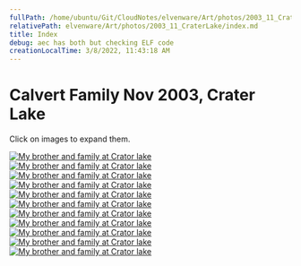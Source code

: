 ```yaml
---
fullPath: /home/ubuntu/Git/CloudNotes/elvenware/Art/photos/2003_11_CraterLake/index.md
relativePath: elvenware/Art/photos/2003_11_CraterLake/index.md
title: Index
debug: aec has both but checking ELF code
creationLocalTime: 3/8/2022, 11:43:18 AM
---
```


<!-- toc -->
<!-- tocstop -->

Calvert Family Nov 2003, Crater Lake
====================================

Click on images to expand them.


  [![My brother and family at Crator lake](https://s3.amazonaws.com/s3bucket01.elvenware.com/elf-photos/2003_11_CraterLake/PB280024s.JPG)](https://s3.amazonaws.com/s3bucket01.elvenware.com/elf-photos/2003_11_CraterLake/PB280024.JPG)   
  [![My brother and family at Crator lake](https://s3.amazonaws.com/s3bucket01.elvenware.com/elf-photos/2003_11_CraterLake/PB280025s.JPG)](https://s3.amazonaws.com/s3bucket01.elvenware.com/elf-photos/2003_11_CraterLake/PB280025.JPG)
  [![My brother and family at Crator lake](https://s3.amazonaws.com/s3bucket01.elvenware.com/elf-photos/2003_11_CraterLake/PB280026s.JPG)](https://s3.amazonaws.com/s3bucket01.elvenware.com/elf-photos/2003_11_CraterLake/PB280026.JPG)   
  [![My brother and family at Crator lake](https://s3.amazonaws.com/s3bucket01.elvenware.com/elf-photos/2003_11_CraterLake/PB280027s.JPG)](https://s3.amazonaws.com/s3bucket01.elvenware.com/elf-photos/2003_11_CraterLake/PB280027.JPG)
  [![My brother and family at Crator lake](https://s3.amazonaws.com/s3bucket01.elvenware.com/elf-photos/2003_11_CraterLake/PB280028s.JPG)](https://s3.amazonaws.com/s3bucket01.elvenware.com/elf-photos/2003_11_CraterLake/PB280028.JPG)   [![My brother and family at Crator lake](https://s3.amazonaws.com/s3bucket01.elvenware.com/elf-photos/2003_11_CraterLake/PB280029s.JPG)](https://s3.amazonaws.com/s3bucket01.elvenware.com/elf-photos/2003_11_CraterLake/PB280029.JPG)
  [![My brother and family at Crator lake](https://s3.amazonaws.com/s3bucket01.elvenware.com/elf-photos/2003_11_CraterLake/PB280030s.JPG)](https://s3.amazonaws.com/s3bucket01.elvenware.com/elf-photos/2003_11_CraterLake/PB280030.JPG)   [![My brother and family at Crator lake](https://s3.amazonaws.com/s3bucket01.elvenware.com/elf-photos/2003_11_CraterLake/PB280031s.JPG)](https://s3.amazonaws.com/s3bucket01.elvenware.com/elf-photos/2003_11_CraterLake/PB280031.JPG)
  [![My brother and family at Crator lake](https://s3.amazonaws.com/s3bucket01.elvenware.com/elf-photos/2003_11_CraterLake/PB280032s.JPG)](https://s3.amazonaws.com/s3bucket01.elvenware.com/elf-photos/2003_11_CraterLake/PB280032.JPG)   [![My brother and family at Crator lake](https://s3.amazonaws.com/s3bucket01.elvenware.com/elf-photos/2003_11_CraterLake/PB280033s.JPG)](https://s3.amazonaws.com/s3bucket01.elvenware.com/elf-photos/2003_11_CraterLake/PB280033.JPG)
  [![My brother and family at Crator lake](https://s3.amazonaws.com/s3bucket01.elvenware.com/elf-photos/2003_11_CraterLake/PB280034s.JPG)](https://s3.amazonaws.com/s3bucket01.elvenware.com/elf-photos/2003_11_CraterLake/PB280034.JPG)   
